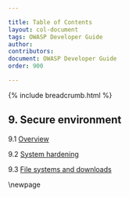 ```yaml
---

title: Table of Contents
layout: col-document
tags: OWASP Developer Guide
author:
contributors:
document: OWASP Developer Guide
order: 900

---
```


{% include breadcrumb.html %}
## 9. Secure environment

9.1 [Overview](01-secure-environment.md)

9.2 [System hardening](02-system-hardening.md)

9.3 [File systems and downloads](03-files.md)

\newpage
